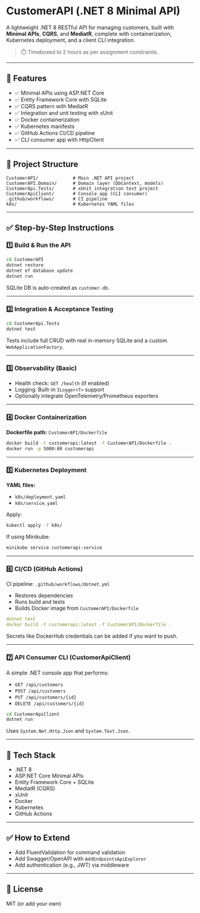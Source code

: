 # CustomerAPI (.NET 8 Minimal API)

A lightweight .NET 8 RESTful API for managing customers, built with **Minimal APIs**, **CQRS**, and **MediatR**, complete with containerization, Kubernetes deployment, and a client CLI integration.

> ⏱️ Timeboxed to 2 hours as per assignment constraints.

---

## 📌 Features

- ✅ Minimal APIs using ASP.NET Core
- ✅ Entity Framework Core with SQLite
- ✅ CQRS pattern with MediatR
- ✅ Integration and unit testing with xUnit
- ✅ Docker containerization
- ✅ Kubernetes manifests
- ✅ GitHub Actions CI/CD pipeline
- ✅ CLI consumer app with HttpClient

---

## 📁 Project Structure

```
CustomerAPI/             # Main .NET API project
CustomerAPI.Domain/      # Domain layer (DbContext, models)
CustomerApi.Tests/       # xUnit integration test project
CustomerApiClient/       # Console app (CLI consumer)
.github/workflows/       # CI pipeline
k8s/                     # Kubernetes YAML files
```

---

## ✅ Step-by-Step Instructions

### 1️⃣ Build & Run the API

```bash
cd CustomerAPI
dotnet restore
dotnet ef database update
dotnet run
```

SQLite DB is auto-created as `customer.db`.

---

### 2️⃣ Integration & Acceptance Testing

```bash
cd CustomerApi.Tests
dotnet test
```

Tests include full CRUD with real in-memory SQLite and a custom `WebApplicationFactory`.

---

### 3️⃣ Observability (Basic)

- Health check: `GET /health` (if enabled)
- Logging: Built-in `ILogger<T>` support
- Optionally integrate OpenTelemetry/Prometheus exporters

---

### 4️⃣ Docker Containerization

**Dockerfile path:** `CustomerAPI/Dockerfile`

```bash
docker build -t customerapi:latest -f CustomerAPI/Dockerfile .
docker run -p 5000:80 customerapi
```

---

### 5️⃣ Kubernetes Deployment

**YAML files:**
- `k8s/deployment.yaml`
- `k8s/service.yaml`

Apply:

```bash
kubectl apply -f k8s/
```

If using Minikube:

```bash
minikube service customerapi-service
```

---

### 6️⃣ CI/CD (GitHub Actions)

CI pipeline: `.github/workflows/dotnet.yml`

- Restores dependencies
- Runs build and tests
- Builds Docker image from `CustomerAPI/Dockerfile`

```yaml
dotnet test
docker build -t customerapi:latest -f CustomerAPI/Dockerfile .
```

Secrets like DockerHub credentials can be added if you want to push.

---

### 7️⃣ API Consumer CLI (CustomerApiClient)

A simple .NET console app that performs:

- `GET /api/customers`
- `POST /api/customers`
- `PUT /api/customers/{id}`
- `DELETE /api/customers/{id}`

```bash
cd CustomerApiClient
dotnet run
```

Uses `System.Net.Http.Json` and `System.Text.Json`.

---

## 🔧 Tech Stack

- .NET 8
- ASP.NET Core Minimal APIs
- Entity Framework Core + SQLite
- MediatR (CQRS)
- xUnit
- Docker
- Kubernetes
- GitHub Actions

---

## ✅ How to Extend

- Add FluentValidation for command validation
- Add Swagger/OpenAPI with `AddEndpointsApiExplorer`
- Add authentication (e.g., JWT) via middleware

---

## 📄 License

MIT (or add your own)
